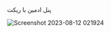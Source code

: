پنل ادمین با ریکت

![Screenshot 2023-08-12 021924](https://github.com/mrmolla/react-adimin-dashboard/assets/115748318/5164f084-3072-4e89-8f55-e44c500912d9)
